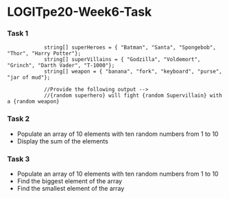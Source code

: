# LOGITpe20-Week6-Task

### Task 1
```
            string[] superHeroes = { "Batman", "Santa", "Spongebob", "Thor", "Harry Potter"};
            string[] superVillains = { "Godzilla", "Voldemort", "Grinch", "Darth Vader", "T-1000"};
            string[] weapon = { "banana", "fork", "keyboard", "purse", "jar of mud"};

            //Provide the following output -->
            //{random superhero} will fight {random Supervillain} with a {random weapon}
```
### Task 2

* Populate an array of 10 elements with ten random numbers from 1 to 10
* Display the sum of the elements

### Task 3

* Populate an array of 10 elements with ten random numbers from 1 to 10
* Find the biggest element of the array
* Find the smallest element of the array
